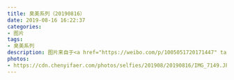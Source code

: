 ```yaml
---
title: 臭美系列（20190816）
date: 2019-08-16 16:22:37
categories:
- 图片
tags:
- 臭美系列
description: 图片来自于<a href="https://weibo.com/p/1005051720171447" target="_blank">quanmmmmm</a><br/> ​​​“感觉我有好多圆点点的衣服” ​​​
photos: 
- https://cdn.chenyifaer.com/photos/selfies/201908/20190816/IMG_7149.JPG
---
```

